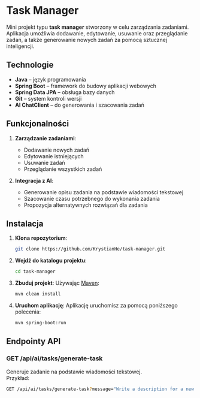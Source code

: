 # Task Manager

Mini projekt typu **task manager** stworzony w celu zarządzania zadaniami. Aplikacja umożliwia dodawanie, edytowanie, usuwanie oraz przeglądanie zadań, a także generowanie nowych zadań za pomocą sztucznej inteligencji.

## Technologie

- **Java** – język programowania
- **Spring Boot** – framework do budowy aplikacji webowych
- **Spring Data JPA** – obsługa bazy danych
- **Git** – system kontroli wersji
- **AI ChatClient** – do generowania i szacowania zadań

## Funkcjonalności

1. **Zarządzanie zadaniami**:
   - Dodawanie nowych zadań
   - Edytowanie istniejących
   - Usuwanie zadań
   - Przeglądanie wszystkich zadań
   
2. **Integracja z AI**:
   - Generowanie opisu zadania na podstawie wiadomości tekstowej
   - Szacowanie czasu potrzebnego do wykonania zadania
   - Propozycja alternatywnych rozwiązań dla zadania

## Instalacja

1. **Klona repozytorium**:
    ```bash
    git clone https://github.com/KrystianHe/task-manager.git
    ```

2. **Wejdź do katalogu projektu**:
    ```bash
    cd task-manager
    ```

3. **Zbuduj projekt**:
    Używając [Maven](https://maven.apache.org/):
    ```bash
    mvn clean install
    ```

4. **Uruchom aplikację**:
    Aplikację uruchomisz za pomocą poniższego polecenia:
    ```bash
    mvn spring-boot:run
    ```

## Endpointy API

### GET /api/ai/tasks/generate-task
Generuje zadanie na podstawie wiadomości tekstowej.  
Przykład:
```bash
GET /api/ai/tasks/generate-task?message="Write a description for a new task"
